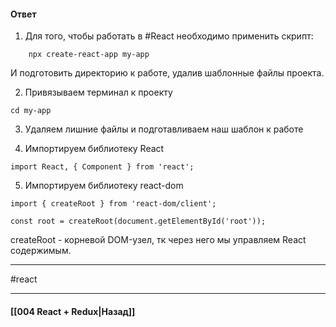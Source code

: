 #### Ответ

1. Для того, чтобы работать в #React необходимо применить скрипт:
```
	npx create-react-app my-app
```

И подготовить директорию к работе, удалив шаблонные файлы проекта.

2. Привязываем терминал к проекту
~~~
cd my-app
~~~

3. Удаляем лишние файлы и подготавливаем наш шаблон к работе

4. Импортируем библиотеку React
~~~
import React, { Component } from 'react';
~~~

5. Импортируем библиотеку react-dom
~~~
import { createRoot } from 'react-dom/client';

const root = createRoot(document.getElementById('root'));
~~~

createRoot - корневой DOM-узел, тк через него мы управляем React содержимым.

____
#react

____

#### [[004 React + Redux|Назад]]